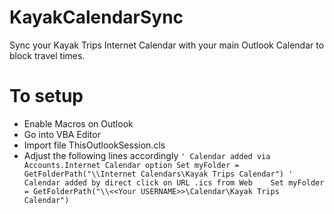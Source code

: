 # KayakCalendarSync
Sync your Kayak Trips Internet Calendar with your main Outlook Calendar to block travel times.

# To setup

* Enable Macros on Outlook
* Go into VBA Editor
* Import file ThisOutlookSession.cls
* Adjust the following lines accordingly
``
    ' Calendar added via Accounts.Internet Calendar option
    Set myFolder = GetFolderPath("\\Internet Calendars\Kayak Trips Calendar")
    ' Calendar added by direct click on URL .ics from Web	
    Set myFolder = GetFolderPath("\\<<Your USERNAME>>\Calendar\Kayak Trips Calendar")
``